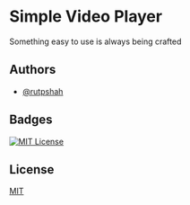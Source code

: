 # Simple Video Player

Something easy to use is always being crafted

## Authors

- [@rutpshah](https://www.github.com/rutpshah)

## Badges

[![MIT License](https://img.shields.io/badge/License-MIT-green.svg)](https://choosealicense.com/licenses/mit/)

## License

[MIT](https://choosealicense.com/licenses/mit/)
